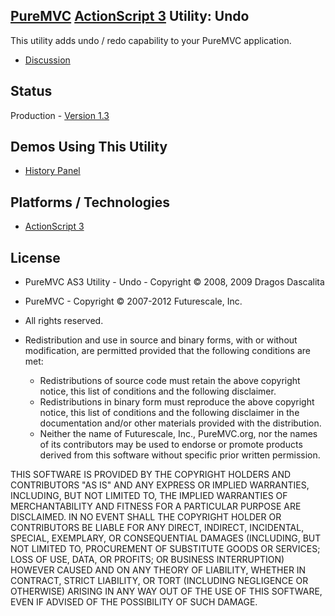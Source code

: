 ## [PureMVC](http://puremvc.github.com/) [ActionScript 3](https://github.com/PureMVC/puremvc-as3-standard-framework/wiki) Utility: Undo
This utility adds undo / redo capability to your PureMVC application.

* [Discussion](http://forums.puremvc.org/index.php?topic=265)

## Status
Production - [Version 1.3](https://github.com/PureMVC/puremvc-as3-util-undo/blob/master/VERSION)

## Demos Using This Utility
* [History Panel](https://github.com/PureMVC/puremvc-as3-demo-flex-historypanel/wiki)

## Platforms / Technologies
* [ActionScript 3](http://en.wikipedia.org/wiki/ActionScript)

## License
* PureMVC AS3 Utility - Undo - Copyright © 2008, 2009 Dragos Dascalita
* PureMVC - Copyright © 2007-2012 Futurescale, Inc.
* All rights reserved.

* Redistribution and use in source and binary forms, with or without modification, are permitted provided that the following conditions are met:

  * Redistributions of source code must retain the above copyright notice, this list of conditions and the following disclaimer.
  * Redistributions in binary form must reproduce the above copyright notice, this list of conditions and the following disclaimer in the documentation and/or other materials provided with the distribution.
  * Neither the name of Futurescale, Inc., PureMVC.org, nor the names of its contributors may be used to endorse or promote products derived from this software without specific prior written permission.

THIS SOFTWARE IS PROVIDED BY THE COPYRIGHT HOLDERS AND CONTRIBUTORS "AS IS" AND ANY EXPRESS OR IMPLIED WARRANTIES, INCLUDING, BUT NOT LIMITED TO, THE IMPLIED WARRANTIES OF MERCHANTABILITY AND FITNESS FOR A PARTICULAR PURPOSE ARE DISCLAIMED. IN NO EVENT SHALL THE COPYRIGHT HOLDER OR CONTRIBUTORS BE LIABLE FOR ANY DIRECT, INDIRECT, INCIDENTAL, SPECIAL, EXEMPLARY, OR CONSEQUENTIAL DAMAGES (INCLUDING, BUT NOT LIMITED TO, PROCUREMENT OF SUBSTITUTE GOODS OR SERVICES; LOSS OF USE, DATA, OR PROFITS; OR BUSINESS INTERRUPTION) HOWEVER CAUSED AND ON ANY THEORY OF LIABILITY, WHETHER IN CONTRACT, STRICT LIABILITY, OR TORT (INCLUDING NEGLIGENCE OR OTHERWISE) ARISING IN ANY WAY OUT OF THE USE OF THIS SOFTWARE, EVEN IF ADVISED OF THE POSSIBILITY OF SUCH DAMAGE.